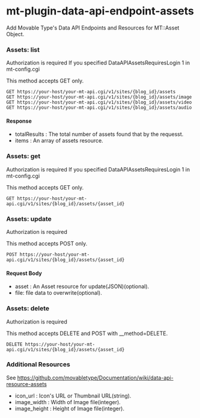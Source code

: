 mt-plugin-data-api-endpoint-assets
==================================

Add Movable Type's Data API Endpoints and Resources for MT::Asset Object\.

### Assets: list

Authorization is required If you specified DataAPIAssetsRequiresLogin 1 in mt\-config\.cgi

This method accepts GET only\.

    GET https://your-host/your-mt-api.cgi/v1/sites/{blog_id}/assets
    GET https://your-host/your-mt-api.cgi/v1/sites/{blog_id}/assets/image
    GET https://your-host/your-mt-api.cgi/v1/sites/{blog_id}/assets/video
    GET https://your-host/your-mt-api.cgi/v1/sites/{blog_id}/assets/audio

#### Response

* totalResults : The total number of assets found that by the requesst\.
* items : An array of assets resource\.

### Assets: get

Authorization is required If you specified DataAPIAssetsRequiresLogin 1 in mt\-config\.cgi

This method accepts GET only\.

    GET https://your-host/your-mt-api.cgi/v1/sites/{blog_id}/assets/{asset_id}

### Assets: update

Authorization is required

This method accepts POST only\.

    POST https://your-host/your-mt-api.cgi/v1/sites/{blog_id}/assets/{asset_id}

#### Request Body

* asset : An Asset resource for update\(JSON\)\(optional\)\.
* file: file data to overwrite\(optional\)\.

### Assets: delete

Authorization is required

This method accepts DELETE and POST with \_\_method=DELETE\.

    DELETE https://your-host/your-mt-api.cgi/v1/sites/{blog_id}/assets/{asset_id}

### Additional Resources

See <a href="https://github.com/movabletype/Documentation/wiki/data-api-resource-assets" target="_blank">https://github.com/movabletype/Documentation/wiki/data-api-resource-assets</a>

* icon\_url : Icon's URL or Thumbnail URL\(string\)\.
* image_width : Width of Image file\(integer\)\.
* image_height : Height of Image file\(integer\)\.
